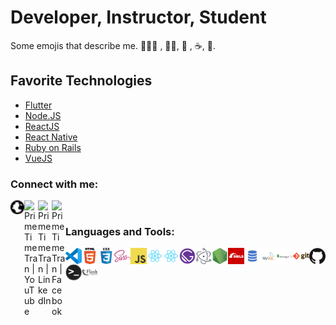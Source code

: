 # Developer, Instructor, Student

Some emojis that describe me.
🧑🏻‍🍳 , 🧘🏻, 🏀 , ☕, 🐩.

## Favorite Technologies

- <a href="https://flutter.dev/" target="_blank">Flutter</a>
- <a href="https://nodejs.org/" target="_blank">Node.JS</a>
- <a href="https://reactjs.org/" target="_blank">ReactJS</a>
- <a href="https://reactnative.dev/" target="_blank">React Native</a>
- <a href="https://rubyonrails.org/" target="_blank">Ruby on Rails</a>
- <a href="https://vuejs.org/" target="_blank">VueJS</a>


### Connect with me:

[<img align="left" alt="PrimeTimeTran.com" width="22px" src="https://raw.githubusercontent.com/iconic/open-iconic/master/svg/globe.svg" />](https://www.PrimeTimeTran.com)
[<img align="left" alt="PrimeTimeTran | YouTube" width="22px" src="https://cdn.jsdelivr.net/npm/simple-icons@v3/icons/youtube.svg" />](https://www.youtube.com/watch?v=Hkk06aIDS_c&list=PLIKEhcf1i30PJjKaWOiklRBI39AVxwi1i)
[<img align="left" alt="PrimeTimeTran | LinkedIn" width="22px" src="https://cdn.jsdelivr.net/npm/simple-icons@v3/icons/linkedin.svg" />](https://www.linkedin.com/in/primetimetran/)
[<img align="left" alt="PrimeTimeTran | Facebook" width="22px" src="https://cdn.jsdelivr.net/npm/simple-icons@v3/icons/facebook.svg" />](https://www.facebook.com/PrimeTimeTran)

<br />

### Languages and Tools:

[<img align="left" alt="Visual Studio Code" width="26px" src="https://raw.githubusercontent.com/github/explore/80688e429a7d4ef2fca1e82350fe8e3517d3494d/topics/visual-studio-code/visual-studio-code.png" />](https://www.PrimeTimeTran)
[<img align="left" alt="HTML5" width="26px" src="https://raw.githubusercontent.com/github/explore/80688e429a7d4ef2fca1e82350fe8e3517d3494d/topics/html/html.png" />](https://www.PrimeTimeTran)
[<img align="left" alt="CSS3" width="26px" src="https://raw.githubusercontent.com/github/explore/80688e429a7d4ef2fca1e82350fe8e3517d3494d/topics/css/css.png" />](https://www.PrimeTimeTran)
[<img align="left" alt="Sass" width="26px" src="https://raw.githubusercontent.com/github/explore/80688e429a7d4ef2fca1e82350fe8e3517d3494d/topics/sass/sass.png" />](https://www.PrimeTimeTran)
[<img align="left" alt="JavaScript" width="26px" src="https://raw.githubusercontent.com/github/explore/80688e429a7d4ef2fca1e82350fe8e3517d3494d/topics/javascript/javascript.png" />](https://www.PrimeTimeTran)
[<img align="left" alt="React" width="26px" src="https://raw.githubusercontent.com/github/explore/80688e429a7d4ef2fca1e82350fe8e3517d3494d/topics/react/react.png" />](https://www.PrimeTimeTran)
[<img align="left" alt="React Native" width="26px" src="https://raw.githubusercontent.com/github/explore/80688e429a7d4ef2fca1e82350fe8e3517d3494d/topics/react-native/react-native.png" />](https://www.PrimeTimeTran)
[<img align="left" alt="Gatsby" width="26px" src="https://raw.githubusercontent.com/github/explore/e94815998e4e0713912fed477a1f346ec04c3da2/topics/gatsby/gatsby.png" />](https://www.PrimeTimeTran)
[<img align="left" alt="Electron" width="26px" src="https://raw.githubusercontent.com/github/explore/80688e429a7d4ef2fca1e82350fe8e3517d3494d/topics/electron/electron.png" />](https://www.PrimeTimeTran)
[<img align="left" alt="Node.js" width="26px" src="https://raw.githubusercontent.com/github/explore/80688e429a7d4ef2fca1e82350fe8e3517d3494d/topics/nodejs/nodejs.png" />](https://www.PrimeTimeTran)
[<img align="left" alt="Rails" width="26px" src="https://raw.githubusercontent.com/github/explore/80688e429a7d4ef2fca1e82350fe8e3517d3494d/topics/rails/rails.png" />](https://www.PrimeTimeTran)
[<img align="left" alt="SQL" width="26px" src="https://raw.githubusercontent.com/github/explore/80688e429a7d4ef2fca1e82350fe8e3517d3494d/topics/sql/sql.png" />](https://www.PrimeTimeTran)
[<img align="left" alt="MySQL" width="26px" src="https://raw.githubusercontent.com/github/explore/80688e429a7d4ef2fca1e82350fe8e3517d3494d/topics/mysql/mysql.png" />](https://www.PrimeTimeTran)
[<img align="left" alt="MongoDB" width="26px" src="https://raw.githubusercontent.com/github/explore/80688e429a7d4ef2fca1e82350fe8e3517d3494d/topics/mongodb/mongodb.png" />](https://www.PrimeTimeTran)
[<img align="left" alt="Git" width="26px" src="https://raw.githubusercontent.com/github/explore/80688e429a7d4ef2fca1e82350fe8e3517d3494d/topics/git/git.png" />](https://www.PrimeTimeTran)
[<img align="left" alt="GitHub" width="26px" src="https://raw.githubusercontent.com/github/explore/78df643247d429f6cc873026c0622819ad797942/topics/github/github.png" />](https://www.PrimeTimeTran)
[<img align="left" alt="Terminal" width="26px" src="https://raw.githubusercontent.com/github/explore/80688e429a7d4ef2fca1e82350fe8e3517d3494d/topics/terminal/terminal.png" />](https://www.PrimeTimeTran)
[<img align="left" alt="Flask" width="26px" src="https://raw.githubusercontent.com/github/explore/80688e429a7d4ef2fca1e82350fe8e3517d3494d/topics/flask/flask.png" />](https://www.PrimeTimeTran)
